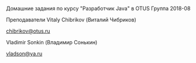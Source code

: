 Домашние задания по курсу "Разработчик Java" в OTUS
Группа 2018-08

Преподаватели
Vitaly Chibrikov (Виталий Чибриков)

chibrikov@otus.ru

Vladimir Sonkin (Владимир Сонькин)

vladson@ya.ru
